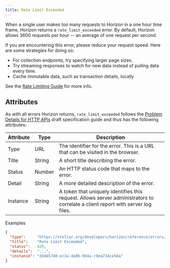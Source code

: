 ```yaml
---
title: Rate Limit Exceeded
---
```


When a single user makes too many requests to Horizon in a one hour time frame, Horizon returns a `rate_limit_exceeded` error. By default, Horizon allows 3600 requests per hour -- an average of one request per second.

If you are encountering this error, please reduce your request speed. Here are some strategies for doing so:
* For collection endpoints, try specifying larger page sizes.
* Try streaming responses to watch for new data instead of pulling data every time.
* Cache immutable data, such as transaction details, locally

See the [Rate Limiting Guide](../../learn/rate-limiting.md) for more info.

## Attributes

As with all errors Horizon returns, `rate_limit_exceeded` follows the [Problem Details for HTTP APIs](https://tools.ietf.org/html/draft-ietf-appsawg-http-problem-00) draft specification guide and thus has the following attributes:

| Attribute | Type   | Description                                                                                                                     |
| --------- | ----   | ------------------------------------------------------------------------------------------------------------------------------- |
| Type      | URL    | The identifier for the error.  This is a URL that can be visited in the browser.                                                |
| Title     | String | A short title describing the error.                                                                                             |
| Status    | Number | An HTTP status code that maps to the error.                                                                                     |
| Detail    | String | A more detailed description of the error.                                                                                       |
| Instance  | String | A token that uniquely identifies this request. Allows server administrators to correlate a client report with server log files. |

Examples
```json
{
  "type":     "https://stellar.org/developers/horizon/reference/errors/rate-limit-exceeded",
  "title":    "Rate Limit Exceeded",
  "status":   429,
  "details":  "...",
  "instance": "d3465740-ec3a-4a0b-9d4a-c9ea734ce58a"
}
```



